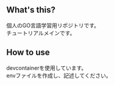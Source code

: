 ## What's this?
個人のGO言語学習用リポジトリです。  
チュートリアルメインです。

## How to use
devcontainerを使用しています。  
envファイルを作成し、記述してください。
